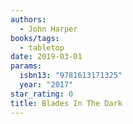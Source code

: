 ```yaml
---
authors:
  - John Harper
books/tags:
  - tabletop
date: 2019-03-01
params:
  isbn13: "9781613171325"
  year: "2017"
star_rating: 0
title: Blades In The Dark
---
```


<!--more-->
